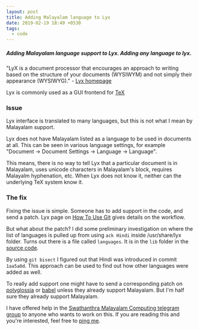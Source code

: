 ```yaml
---
layout: post
title: Adding Malayalam language to Lyx
date: 2019-02-19 18:49 +0530
tags:
  - code
---
```


##### Adding Malayalam language support to Lyx. Adding any language to lyx. #####

"LyX is a document processor that encourages an approach to writing based on the structure of your documents (WYSIWYM) and not simply their appearance (WYSIWYG)." - [Lyx homepage](https://www.lyx.org/Home)

Lyx is commonly used as a GUI frontend for [TeX](https://tug.org/begin.html)

### Issue ###

Lyx interface is translated to many languages, but this is not what I mean by Malayalam support.

Lyx does not have Malayalam listed as a language to be used in documents at all. This can be seen in various language settings, for example "Document -> Document Settings -> Language -> Language".

This means, there is no way to tell Lyx that a particular document is in Malayalam, uses unicode characters in Malayalam's block, requires Malayalm hyphenation, etc. When Lyx does not know it, neither can the underlying TeX system know it.

### The fix ###

Fixing the issue is simple. Someone has to add support in the code, and send a patch. Lyx page on [How To Use Git](https://www.lyx.org/HowToUseGIT) gives details on the workflow.

But what about the patch? I did some preliminary investigation on where the list of languages is pulled up from using `ack Hindi` inside /usr/share/lyx folder. Turns out there is a file called `languages`. It is in the `lib` folder in the [source code](https://www.lyx.org/trac/browser/lyxgit/lib/languages).

By using `git bisect` I figured out that Hindi was introduced in commit `1aa5a0d`. This approach can be used to find out how other languages were added as well.

To really add support one might have to send a corresponding patch on [polyglossia](https://github.com/reutenauer/polyglossia) or [babel](https://www.ctan.org/pkg/babel) unless they already support Malayalam. But I'm half sure they already support Malayalam.

I have offered help in the [Swathanthra Malayalam Computing telegram group](https://t.me/smc_project/12244) to anyone who wants to work on this. If you are reading this and you're interested, feel free to [ping me](../about/#contact).

